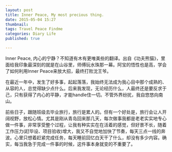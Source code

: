```yaml
---
layout: post
title: Inner Peace, My most precious thing.
date: 2015-05-04 15:27
thumbnail:
tags: Travel Peace Findme
categories: Diary Life 
published: true

---
```



Inner Peace, 内心的宁静？不知道有木有更唯美些的翻译。出自《功夫熊猫》，里面给我印象最深刻的就是在山谷里，师傅玩水珠那一幕。阿宝的悟性也是高，学会了如何利用Inner Peace来放大招，最终打败沈王爷。

在最近一年中，发生了好多事，起起落落，我始终无法成为我心目中那个成熟的、从容的人，总觉得缺少点什么。后来我发现，无论经历什么，人最终还是要反求于己，只有获得了内心的平静，才能handle住一切。不管外界纷扰，我自悠悠向南山。

前些日子，跟随班级去毕业旅行，旅行是累人的。但有一个好处是，旅行会让人开阔视野，放松心情。尤其是刚从青岛回来那几天，每次做事我都是老老实实地专心做一件事，非常享受整个过程，让我有种实实在在活着的感觉，但好景不长，随着工作压力(赶毕设、项目验收)增大，我又不自觉地加快了节奏，每天三点一线的奔波。心里只想着赶紧完成任务，每天睡前回忆白天干了什么，却没有多少内容。确实，每当我急于完成一件事的时候，这件事本身就变的不重要了。


